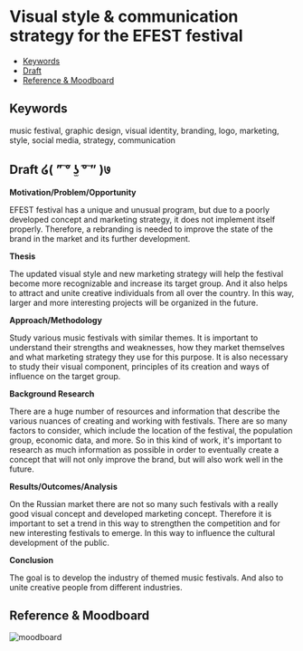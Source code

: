 # Visual style & communication strategy for the EFEST festival 

- [Keywords](#keywords)
- [Draft](#draft)
- [Reference & Moodboard](#reference&moodboard)


## Keywords 	
music festival, graphic design, visual identity, branding, logo, marketing, style, social media, strategy, communication 

## Draft ໒( ” ͠° ʖ̫ °͠ ” )७

**Motivation/Problem/Opportunity**

EFEST festival has a unique and unusual program, but due to a poorly developed concept and marketing strategy, it does not implement itself properly. Therefore, a rebranding is needed to improve the state of the brand in the market and its further development. 

**Thesis**

The updated visual style and new marketing strategy will help the festival become more recognizable and increase its target group. And it also helps to attract and unite creative individuals from all over the country. In this way, larger and more interesting projects will be organized in the future. 

**Approach/Methodology**

Study various music festivals with similar themes. It is important to understand their strengths and weaknesses, how they market themselves and what marketing strategy they use for this purpose. It is also necessary to study their visual component, principles of its creation and ways of influence on the target group. 

**Background Research**

There are a huge number of resources and information that describe the various nuances of creating and working with festivals. There are so many factors to consider, which include the location of the festival, the population group, economic data, and more. So in this kind of work, it's important to research as much information as possible in order to eventually create a concept that will not only improve the brand, but will also work well in the future. 

**Results/Outcomes/Analysis**

On the Russian market there are not so many such festivals with a really good visual concept and developed marketing concept. Therefore it is important to set a trend in this way to strengthen the competition and for new interesting festivals to emerge. In this way to influence the cultural development of the public. 

**Conclusion**

The goal is to develop the industry of themed music festivals. And also to unite creative people from different industries.

## Reference & Moodboard
![moodboard](PNG/Moodboard.png)
